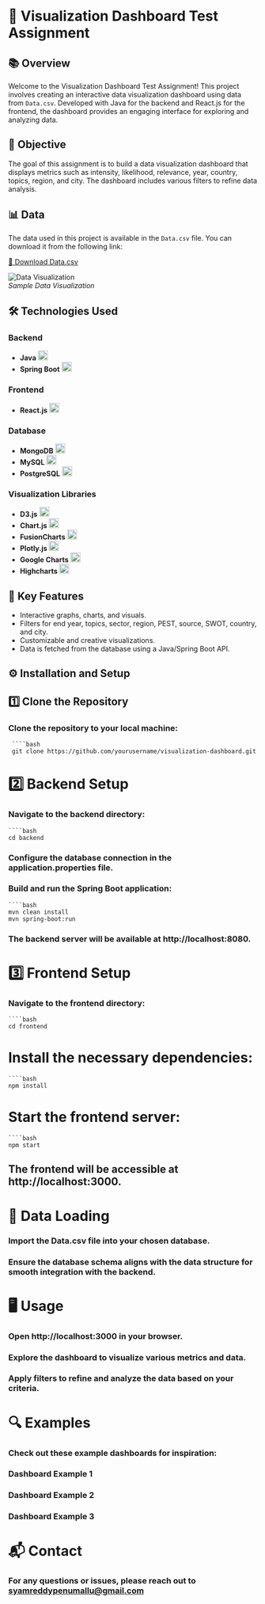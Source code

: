 # 🎨 Visualization Dashboard Test Assignment

## 📚 Overview
Welcome to the Visualization Dashboard Test Assignment! This project involves creating an interactive data visualization dashboard using data from `Data.csv`. Developed with Java for the backend and React.js for the frontend, the dashboard provides an engaging interface for exploring and analyzing data.

## 🎯 Objective
The goal of this assignment is to build a data visualization dashboard that displays metrics such as intensity, likelihood, relevance, year, country, topics, region, and city. The dashboard includes various filters to refine data analysis.

## 📊 Data
The data used in this project is available in the `Data.csv` file. You can download it from the following link:

[📂 Download Data.csv](https://drive.google.com/file/d/1fhnb4QYyvOFKMfVfqE-yvvCGBRNWiCzO/view?usp=drive_link)

![Data Visualization](https://via.placeholder.com/600x300)  
*Sample Data Visualization*

## 🛠 Technologies Used

### **Backend**
- **Java** <img src="https://upload.wikimedia.org/wikipedia/commons/thumb/3/30/Java_programming_language_logo.svg/1280px-Java_programming_language_logo.svg.png" width="20" alt="Java Logo"/>
- **Spring Boot** <img src="https://upload.wikimedia.org/wikipedia/commons/thumb/4/43/Spring_Framework_Logo_2018.svg/1920px-Spring_Framework_Logo_2018.svg.png" width="20" alt="Spring Boot Logo"/>

### **Frontend**
- **React.js** <img src="https://reactjs.org/logo-og.png" width="20" alt="React Logo"/>

### **Database**
- **MongoDB** <img src="https://upload.wikimedia.org/wikipedia/commons/thumb/4/47/Mongodb_logo.svg/1920px-Mongodb_logo.svg.png" width="20" alt="MongoDB Logo"/>
- **MySQL** <img src="https://upload.wikimedia.org/wikipedia/commons/thumb/6/62/MySQL_logo.svg/1920px-MySQL_logo.svg.png" width="20" alt="MySQL Logo"/>
- **PostgreSQL** <img src="https://upload.wikimedia.org/wikipedia/commons/thumb/2/29/Postgresql_elephant.svg/1920px-Postgresql_elephant.svg.png" width="20" alt="PostgreSQL Logo"/>

### **Visualization Libraries**
- **D3.js** <img src="https://d3js.org/logo/d3.svg" width="20" alt="D3.js Logo"/>
- **Chart.js** <img src="https://www.chartjs.org/media/logo-title.svg" width="20" alt="Chart.js Logo"/>
- **FusionCharts** <img src="https://www.fusioncharts.com/images/logo-fusioncharts.svg" width="20" alt="FusionCharts Logo"/>
- **Plotly.js** <img src="https://images.plot.ly/logo/new-branding/plotly-logomark.png" width="20" alt="Plotly.js Logo"/>
- **Google Charts** <img src="https://developers.google.com/chart/images/chart_logo.png" width="20" alt="Google Charts Logo"/>
- **Highcharts** <img src="https://www.highcharts.com/images/branding/highcharts.png" width="20" alt="Highcharts Logo"/>

## 🚀 Key Features
- Interactive graphs, charts, and visuals.
- Filters for end year, topics, sector, region, PEST, source, SWOT, country, and city.
- Customizable and creative visualizations.
- Data is fetched from the database using a Java/Spring Boot API.

## ⚙️ Installation and Setup

## 1️⃣ Clone the Repository
### Clone the repository to your local machine:
     ````bash
     git clone https://github.com/yourusername/visualization-dashboard.git

# 2️⃣ Backend Setup
### Navigate to the backend directory:
    ````bash
    cd backend
### Configure the database connection in the application.properties file.
### Build and run the Spring Boot application:
    ````bash
    mvn clean install
    mvn spring-boot:run
### The backend server will be available at http://localhost:8080.
# 3️⃣ Frontend Setup
### Navigate to the frontend directory:
    ````bash
    cd frontend
# Install the necessary dependencies:
    ````bash
    npm install
# Start the frontend server:
    ````bash
    npm start
## The frontend will be accessible at http://localhost:3000.
# 💾 Data Loading
### Import the Data.csv file into your chosen database.
### Ensure the database schema aligns with the data structure for smooth integration with the backend.
# 🖥 Usage
### Open http://localhost:3000 in your browser.
### Explore the dashboard to visualize various metrics and data.
###  Apply filters to refine and analyze the data based on your criteria.
# 🔍 Examples
### Check out these example dashboards for inspiration:

### Dashboard Example 1
### Dashboard Example 2
### Dashboard Example 3
# 📬 Contact
### For any questions or issues, please reach out to syamreddypenumallu@gmail.com


